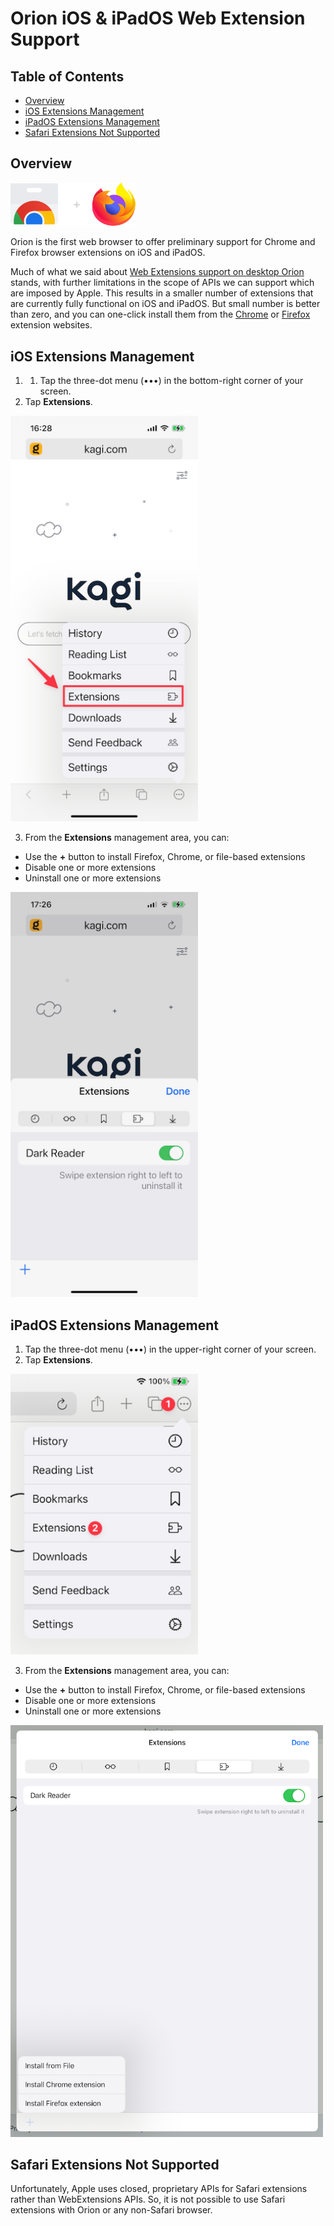 #  Orion iOS & iPadOS Web Extension Support

## Table of Contents

- [Overview](#overview)
- [iOS Extensions Management](#ios_management)
- [iPadOS Extensions Management](#ipados_management)
- [Safari Extensions Not Supported](#safari)

<a name="overview"></a>
## Overview

<img src="media/extensions-google-firefox.png" width="200" alt="Chrome & Firefox Logos"><br />

Orion is the first web browser to offer preliminary support for Chrome and Firefox browser extensions on iOS and iPadOS.

Much of what we said about [Web Extensions support on desktop Orion](macos-extensions.md) stands, with further limitations in the scope of APIs we can support which are imposed by Apple. This results in a smaller number of extensions that are currently fully functional on iOS and iPadOS. But small number is better than zero, and you can one-click install them from the [Chrome](https://chrome.google.com/webstore/category/extensions) or [Firefox](https://addons.mozilla.org/en-US/firefox/extensions/) extension websites.

<a name="ios_management"></a>
## iOS Extensions Management

1. 1. Tap the three-dot menu (•••) in the bottom-right corner of your screen.
2. Tap **Extensions**.

<img src="media/ios_manage_extensions_1.png" width="300" alt="iOS Extensions Menu Choice"><br />

3. From the **Extensions** management area, you can:
  - Use the **+** button to install Firefox, Chrome, or file-based extensions
  - Disable one or more extensions
  - Uninstall one or more extensions
  
  <img src="media/ios_manage_extensions_2.png" width="300" alt="iOS Extensions Management Area"><br />

<a name="ipados_management"></a>
## iPadOS Extensions Management

1. Tap the three-dot menu (•••) in the upper-right corner of your screen.
2. Tap **Extensions**.

<img src="media/ipados_manage_extensions_1.png" width="300" alt="iPadOS Extensions Menu Choice"><br />

3. From the **Extensions** management area, you can:
  - Use the **+** button to install Firefox, Chrome, or file-based extensions
  - Disable one or more extensions
  - Uninstall one or more extensions

  <img src="media/ipados_manage_extensions_2.png" width="500" alt="iPadOS Extensions Management Area"><br />
  
  <a name="safari"></a>
## Safari Extensions Not Supported

Unfortunately, Apple uses closed, proprietary APIs for Safari extensions rather than WebExtensions APIs. So, it is not possible to use Safari extensions with Orion or any non-Safari browser.
